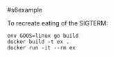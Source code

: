 #s6example

To recreate eating of the SIGTERM:

```
env GOOS=linux go build
docker build -t ex .
docker run -it --rm ex
```

